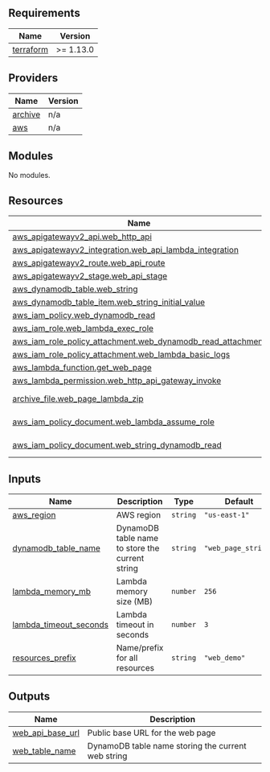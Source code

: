 <!-- BEGIN_TF_DOCS -->
## Requirements

| Name | Version |
|------|---------|
| <a name="requirement_terraform"></a> [terraform](#requirement\_terraform) | >= 1.13.0 |

## Providers

| Name | Version |
|------|---------|
| <a name="provider_archive"></a> [archive](#provider\_archive) | n/a |
| <a name="provider_aws"></a> [aws](#provider\_aws) | n/a |

## Modules

No modules.

## Resources

| Name | Type |
|------|------|
| [aws_apigatewayv2_api.web_http_api](https://registry.terraform.io/providers/hashicorp/aws/latest/docs/resources/apigatewayv2_api) | resource |
| [aws_apigatewayv2_integration.web_api_lambda_integration](https://registry.terraform.io/providers/hashicorp/aws/latest/docs/resources/apigatewayv2_integration) | resource |
| [aws_apigatewayv2_route.web_api_route](https://registry.terraform.io/providers/hashicorp/aws/latest/docs/resources/apigatewayv2_route) | resource |
| [aws_apigatewayv2_stage.web_api_stage](https://registry.terraform.io/providers/hashicorp/aws/latest/docs/resources/apigatewayv2_stage) | resource |
| [aws_dynamodb_table.web_string](https://registry.terraform.io/providers/hashicorp/aws/latest/docs/resources/dynamodb_table) | resource |
| [aws_dynamodb_table_item.web_string_initial_value](https://registry.terraform.io/providers/hashicorp/aws/latest/docs/resources/dynamodb_table_item) | resource |
| [aws_iam_policy.web_dynamodb_read](https://registry.terraform.io/providers/hashicorp/aws/latest/docs/resources/iam_policy) | resource |
| [aws_iam_role.web_lambda_exec_role](https://registry.terraform.io/providers/hashicorp/aws/latest/docs/resources/iam_role) | resource |
| [aws_iam_role_policy_attachment.web_dynamodb_read_attachment](https://registry.terraform.io/providers/hashicorp/aws/latest/docs/resources/iam_role_policy_attachment) | resource |
| [aws_iam_role_policy_attachment.web_lambda_basic_logs](https://registry.terraform.io/providers/hashicorp/aws/latest/docs/resources/iam_role_policy_attachment) | resource |
| [aws_lambda_function.get_web_page](https://registry.terraform.io/providers/hashicorp/aws/latest/docs/resources/lambda_function) | resource |
| [aws_lambda_permission.web_http_api_gateway_invoke](https://registry.terraform.io/providers/hashicorp/aws/latest/docs/resources/lambda_permission) | resource |
| [archive_file.web_page_lambda_zip](https://registry.terraform.io/providers/hashicorp/archive/latest/docs/data-sources/file) | data source |
| [aws_iam_policy_document.web_lambda_assume_role](https://registry.terraform.io/providers/hashicorp/aws/latest/docs/data-sources/iam_policy_document) | data source |
| [aws_iam_policy_document.web_string_dynamodb_read](https://registry.terraform.io/providers/hashicorp/aws/latest/docs/data-sources/iam_policy_document) | data source |

## Inputs

| Name | Description | Type | Default | Required |
|------|-------------|------|---------|:--------:|
| <a name="input_aws_region"></a> [aws\_region](#input\_aws\_region) | AWS region | `string` | `"us-east-1"` | no |
| <a name="input_dynamodb_table_name"></a> [dynamodb\_table\_name](#input\_dynamodb\_table\_name) | DynamoDB table name to store the current string | `string` | `"web_page_string"` | no |
| <a name="input_lambda_memory_mb"></a> [lambda\_memory\_mb](#input\_lambda\_memory\_mb) | Lambda memory size (MB) | `number` | `256` | no |
| <a name="input_lambda_timeout_seconds"></a> [lambda\_timeout\_seconds](#input\_lambda\_timeout\_seconds) | Lambda timeout in seconds | `number` | `3` | no |
| <a name="input_resources_prefix"></a> [resources\_prefix](#input\_resources\_prefix) | Name/prefix for all resources | `string` | `"web_demo"` | no |

## Outputs

| Name | Description |
|------|-------------|
| <a name="output_web_api_base_url"></a> [web\_api\_base\_url](#output\_web\_api\_base\_url) | Public base URL for the web page |
| <a name="output_web_table_name"></a> [web\_table\_name](#output\_web\_table\_name) | DynamoDB table name storing the current web string |
<!-- END_TF_DOCS -->